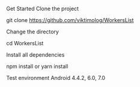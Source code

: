 Get Started
Clone the project

git clone https://github.com/viktimolog/WorkersList

Change the directory

cd WorkersList

Install all dependencies

npm install or yarn install

Test environment
Android 4.4.2, 6.0, 7.0
